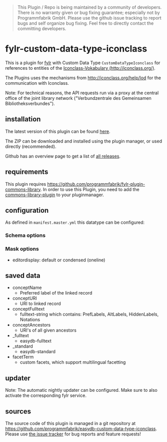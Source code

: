 > This Plugin / Repo is being maintained by a community of developers.
There is no warranty given or bug fixing guarantee; especially not by
Programmfabrik GmbH. Please use the github issue tracking to report bugs
and self organize bug fixing. Feel free to directly contact the committing
developers.

# fylr-custom-data-type-iconclass

This is a plugin for [fylr](https://docs.fylr.io/) with Custom Data Type `CustomDataTypeIconclass` for references to entities of the [Iconclass-Vokabulary (http://iconclass.org/)](http://iconclass.org/).

The Plugins uses the mechanisms from <http://iconclass.org/help/lod> for the communication with Iconclass.

Note: For technical reasons, the API requests run via a proxy at the central office of the joint library network ("Verbundzentrale des Gemeinsamen Bibliotheksverbundes").

## installation

The latest version of this plugin can be found [here](https://github.com/programmfabrik/fylr-plugin-custom-data-type-iconclass/releases/latest/download/customDataTypeIconclass.zip).

The ZIP can be downloaded and installed using the plugin manager, or used directly (recommended).

Github has an overview page to get a list of [all releases](https://github.com/programmfabrik/fylr-plugin-custom-data-type-iconclass/releases/).

## requirements
This plugin requires https://github.com/programmfabrik/fylr-plugin-commons-library. In order to use this Plugin, you need to add the [commons-library-plugin](https://github.com/programmfabrik/fylr-plugin-commons-library) to your pluginmanager.

## configuration

As defined in `manifest.master.yml` this datatype can be configured:

### Schema options

### Mask options
* editordisplay: default or condensed (oneline)

## saved data
* conceptName
    * Preferred label of the linked record
* conceptURI
    * URI to linked record
* conceptFulltext
    * fulltext-string which contains: PrefLabels, AltLabels, HiddenLabels, Notations
* conceptAncestors
    * URI's of all given ancestors
* _fulltext
    * easydb-fulltext
* _standard
    * easydb-standard
* facetTerm
    * custom facets, which support multilingual facetting

## updater

Note: The automatic nightly updater can be configured. Make sure to also activate the corresponding fylr service.


## sources

The source code of this plugin is managed in a git repository at <https://github.com/programmfabrik/easydb-custom-data-type-iconclass>. Please use [the issue tracker](https://github.com/programmfabrik/easydb-custom-data-type-iconclass/issues) for bug reports and feature requests!

